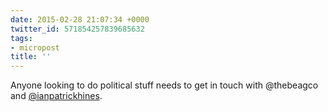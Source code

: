 ```yaml
---
date: 2015-02-28 21:07:34 +0000
twitter_id: 571854257839685632
tags:
- micropost
title: ''
---
```


Anyone looking to do political stuff needs to get in touch with @thebeagco and [@ianpatrickhines](https://twitter.com/ianpatrickhines).
